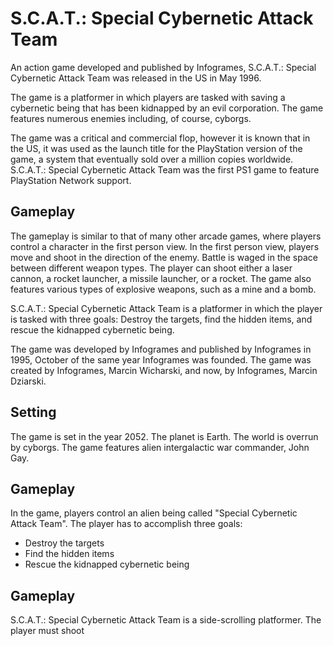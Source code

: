 # S.C.A.T.: Special Cybernetic Attack Team

An action game developed and published by Infogrames, S.C.A.T.: Special Cybernetic Attack Team was released in the US in May 1996.

The game is a platformer in which players are tasked with saving a cybernetic being that has been kidnapped by an evil corporation. The game features numerous enemies including, of course, cyborgs.

The game was a critical and commercial flop, however it is known that in the US, it was used as the launch title for the PlayStation version of the game, a system that eventually sold over a million copies worldwide. S.C.A.T.: Special Cybernetic Attack Team was the first PS1 game to feature PlayStation Network support.

## Gameplay

The gameplay is similar to that of many other arcade games, where players control a character in the first person view. In the first person view, players move and shoot in the direction of the enemy. Battle is waged in the space between different weapon types. The player can shoot either a laser cannon, a rocket launcher, a missile launcher, or a rocket. The game also features various types of explosive weapons, such as a mine and a bomb.

S.C.A.T.: Special Cybernetic Attack Team is a platformer in which the player is tasked with three goals: Destroy the targets, find the hidden items, and rescue the kidnapped cybernetic being.

The game was developed by Infogrames and published by Infogrames in 1995, October of the same year Infogrames was founded. The game was created by Infogrames, Marcin Wicharski, and now, by Infogrames, Marcin Dziarski.

## Setting

The game is set in the year 2052. The planet is Earth. The world is overrun by cyborgs. The game features alien intergalactic war commander, John Gay.

## Gameplay

In the game, players control an alien being called "Special Cybernetic Attack Team". The player has to accomplish three goals:

*   Destroy the targets
*   Find the hidden items
*   Rescue the kidnapped cybernetic being

## Gameplay

S.C.A.T.: Special Cybernetic Attack Team is a side-scrolling platformer. The player must shoot